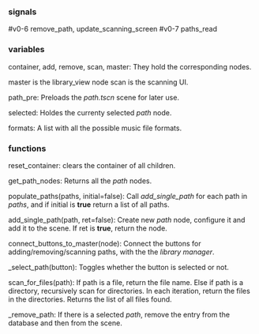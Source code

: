 ### signals
#v0-6 remove_path, update_scanning_screen
#v0-7 paths_read

### variables
container, add, remove, scan, master:
They hold the corresponding nodes.

master is the library_view node
scan is the scanning UI.

path_pre:
Preloads the *path.tscn* scene for later use.

selected:
Holdes the currenty selected *path* node.

formats:
A list with all the possible music file formats.



### functions
reset_container:
clears the container of all children.

get_path_nodes:
Returns all the *path* nodes.

populate_paths(paths, initial=false):
Call *add_single_path* for each path in *paths*, and if initial is **true** return a list of all paths.

add_single_path(path, ret=false):
Create new *path* node, configure it and add it to the scene. If ret is **true**, return the node.

connect_buttons_to_master(node):
Connect the buttons for adding/removing/scanning paths, with the the *library manager*.

\_select_path(button):
Toggles whether the button is selected or not.

scan_for_files(path):
If path is a file,  return the file name.
Else if path is a directory, recursively scan for directories. In each  iteration, return the files in the directories. Returns the list of all files found.

\_remove_path:
If there is a selected *path*, remove the entry from the database and then from the scene.